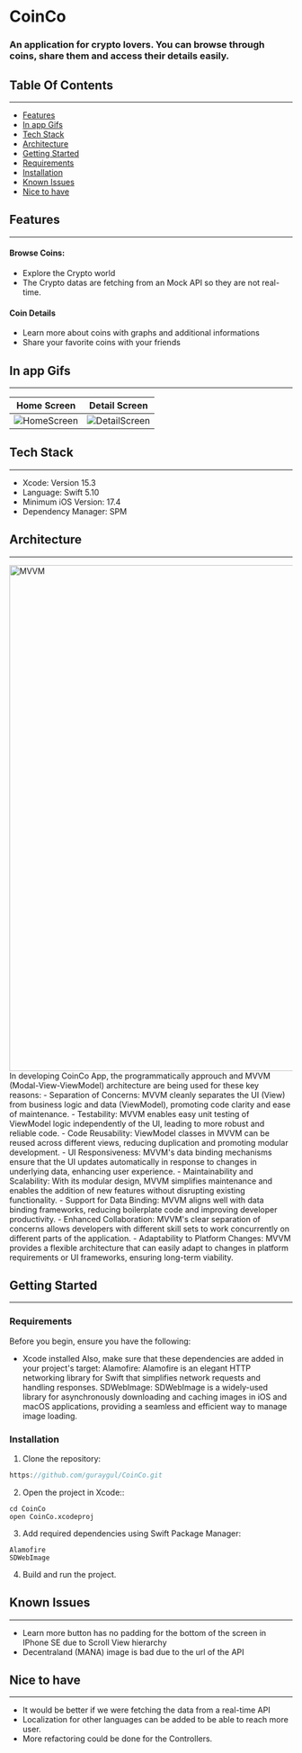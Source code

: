 # CoinCo
### An application for crypto lovers. You can browse through coins, share them and access their details easily.

## Table Of Contents
***
- [Features](#features)
 - [In app Gifs](#in-app-gifs)
 - [Tech Stack](#tech-stack)
 - [Architecture](#architecture)
- [Getting Started](#getting-started)
 - [Requirements](#requirements)
 - [Installation](#installation)
- [Known Issues](#known-issues)
- [Nice to have](#nice-to-have)

## Features
***
#### Browse Coins:
- Explore the Crypto world
- The Crypto datas are fetching from an Mock API so they are not real-time.

#### Coin Details
- Learn more about coins with graphs and additional informations
- Share your favorite coins with your friends

## In app Gifs
***
| Home Screen | Detail Screen |
| -------- | -------- |
| ![HomeScreen](https://github.com/guraygul/CoinCo/assets/58820744/91163e6a-b7e2-4ae3-bd2a-c63c16677825) | ![DetailScreen](https://github.com/guraygul/CoinCo/assets/58820744/c24fb608-0b32-499c-b5c5-33bb2fa3125e) | 

## Tech Stack
***
- Xcode: Version 15.3
- Language: Swift 5.10
- Minimum iOS Version: 17.4
- Dependency Manager: SPM

## Architecture
***
<img width="900" alt="MVVM" src="https://github.com/guraygul/CoinCo/assets/58820744/a0ee1bbd-287c-4aac-a604-d08a97aae266">
In developing CoinCo App, the programmatically approuch and MVVM (Modal-View-ViewModel) architecture are being used for these key reasons:
- Separation of Concerns: MVVM cleanly separates the UI (View) from business logic and data (ViewModel), promoting code clarity and ease of maintenance.
- Testability: MVVM enables easy unit testing of ViewModel logic independently of the UI, leading to more robust and reliable code.
- Code Reusability: ViewModel classes in MVVM can be reused across different views, reducing duplication and promoting modular development.
- UI Responsiveness: MVVM's data binding mechanisms ensure that the UI updates automatically in response to changes in underlying data, enhancing user experience.
- Maintainability and Scalability: With its modular design, MVVM simplifies maintenance and enables the addition of new features without disrupting existing functionality.
- Support for Data Binding: MVVM aligns well with data binding frameworks, reducing boilerplate code and improving developer productivity.
- Enhanced Collaboration: MVVM's clear separation of concerns allows developers with different skill sets to work concurrently on different parts of the application.
- Adaptability to Platform Changes: MVVM provides a flexible architecture that can easily adapt to changes in platform requirements or UI frameworks, ensuring long-term viability.

## Getting Started
***
### Requirements
Before you begin, ensure you have the following:
- Xcode installed
Also, make sure that these dependencies are added in your project's target:
Alamofire: Alamofire is an elegant HTTP networking library for Swift that simplifies network requests and handling responses.
SDWebImage: SDWebImage is a widely-used library for asynchronously downloading and caching images in iOS and macOS applications, providing a seamless and efficient way to manage image loading.

### Installation
1. Clone the repository:
```Swift
https://github.com/guraygul/CoinCo.git
```
2. Open the project in Xcode::
```
cd CoinCo
open CoinCo.xcodeproj
```
3. Add required dependencies using Swift Package Manager:
```
Alamofire
SDWebImage
```
4. Build and run the project.

## Known Issues
***
- Learn more button has no padding for the bottom of the screen in IPhone SE due to Scroll View hierarchy
- Decentraland (MANA) image is bad due to the url of the API

## Nice to have
***
- It would be better if we were fetching the data from a real-time API
- Localization for other languages can be added to be able to reach more user.
- More refactoring could be done for the Controllers.
